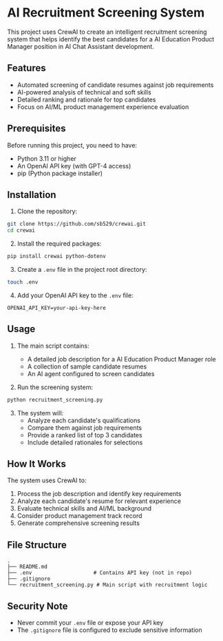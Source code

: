 # AI Recruitment Screening System

This project uses CrewAI to create an intelligent recruitment screening system that helps identify the best candidates for a AI Education Product Manager position in AI Chat Assistant development.

## Features

- Automated screening of candidate resumes against job requirements
- AI-powered analysis of technical and soft skills
- Detailed ranking and rationale for top candidates
- Focus on AI/ML product management experience evaluation

## Prerequisites

Before running this project, you need to have:

- Python 3.11 or higher
- An OpenAI API key (with GPT-4 access)
- pip (Python package installer)

## Installation

1. Clone the repository:
```bash
git clone https://github.com/sb529/crewai.git
cd crewai
```

2. Install the required packages:
```bash
pip install crewai python-dotenv
```

3. Create a `.env` file in the project root directory:
```bash
touch .env
```

4. Add your OpenAI API key to the `.env` file:
```
OPENAI_API_KEY=your-api-key-here
```

## Usage

1. The main script contains:
   - A detailed job description for a AI Education Product Manager role
   - A collection of sample candidate resumes
   - An AI agent configured to screen candidates

2. Run the screening system:
```bash
python recruitment_screening.py
```

3. The system will:
   - Analyze each candidate's qualifications
   - Compare them against job requirements
   - Provide a ranked list of top 3 candidates
   - Include detailed rationales for selections

## How It Works

The system uses CrewAI to:
1. Process the job description and identify key requirements
2. Analyze each candidate's resume for relevant experience
3. Evaluate technical skills and AI/ML background
4. Consider product management track record
5. Generate comprehensive screening results

## File Structure

```
.
├── README.md
├── .env                    # Contains API key (not in repo)
├── .gitignore
└── recruitment_screening.py # Main script with recruitment logic
```

## Security Note

- Never commit your `.env` file or expose your API key
- The `.gitignore` file is configured to exclude sensitive information
